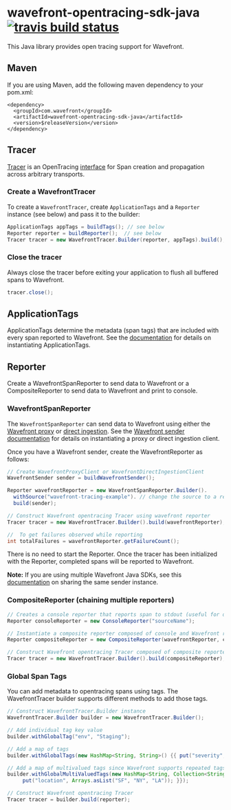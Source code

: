 # wavefront-opentracing-sdk-java [![travis build status](https://travis-ci.com/wavefrontHQ/wavefront-opentracing-sdk-java.svg?branch=master)](https://travis-ci.com/wavefrontHQ/wavefront-opentracing-sdk-java)

This Java library provides open tracing support for Wavefront.

## Maven
If you are using Maven, add the following maven dependency to your pom.xml:
```
<dependency>
  <groupId>com.wavefront</groupId>
  <artifactId>wavefront-opentracing-sdk-java</artifactId>
  <version>$releaseVersion</version>
</dependency>
```

## Tracer
[Tracer](https://github.com/opentracing/specification/blob/master/specification.md#tracer) is an OpenTracing [interface](https://github.com/opentracing/opentracing-java#initialization) for Span creation and propagation across arbitrary transports.

### Create a WavefrontTracer
To create a `WavefrontTracer`, create `ApplicationTags` and a `Reporter` instance (see below) and pass it to the builder:

```java
ApplicationTags appTags = buildTags(); // see below
Reporter reporter = buildReporter();  // see below
Tracer tracer = new WavefrontTracer.Builder(reporter, appTags).build();
```

### Close the tracer
Always close the tracer before exiting your application to flush all buffered spans to Wavefront.
```java
tracer.close();
```

## ApplicationTags

ApplicationTags determine the metadata (span tags) that are included with every span reported to Wavefront. See the [documentation](https://github.com/wavefrontHQ/wavefront-sdk-java/blob/master/docs/apptags.md) for details on instantiating ApplicationTags.

## Reporter
Create a WavefrontSpanReporter to send data to Wavefront or a CompositeReporter to send data to Wavefront and print to console.

### WavefrontSpanReporter
The `WavefrontSpanReporter` can send data to Wavefront using either the [Wavefront proxy](https://docs.wavefront.com/proxies.html) or [direct ingestion](https://docs.wavefront.com/direct_ingestion.html). See the [Wavefront sender documentation](https://github.com/wavefrontHQ/wavefront-sdk-java/blob/master/README.md#set-up-a-wavefrontsender) for details on instantiating a proxy or direct ingestion client.

Once you have a Wavefront sender, create the WavefrontReporter as follows:

```java
// Create WavefrontProxyClient or WavefrontDirectIngestionClient
WavefrontSender sender = buildWavefrontSender();

Reporter wavefrontReporter = new WavefrontSpanReporter.Builder().
  withSource("wavefront-tracing-example"). // change the source to a relevant name
  build(sender);

// Construct Wavefront opentracing Tracer using wavefront reporter
Tracer tracer = new WavefrontTracer.Builder().build(wavefrontReporter);

//  To get failures observed while reporting
int totalFailures = wavefrontReporter.getFailureCount();
```
There is no need to start the Reporter. Once the tracer has been initialized with the Reporter, completed spans will be reported to Wavefront.

**Note:** If you are using multiple Wavefront Java SDKs, see this [documentation](https://github.com/wavefrontHQ/wavefront-sdk-java/blob/master/docs/sender.md) on sharing the same sender instance.

### CompositeReporter (chaining multiple reporters)
```java
// Creates a console reporter that reports span to stdout (useful for debugging)
Reporter consoleReporter = new ConsoleReporter("sourceName");

// Instantiate a composite reporter composed of console and Wavefront reporter
Reporter compositeReporter = new CompositeReporter(wavefrontReporter, consoleReporter);

// Construct Wavefront opentracing Tracer composed of composite reporter
Tracer tracer = new WavefrontTracer.Builder().build(compositeReporter);
```

### Global Span Tags
You can add metadata to opentracing spans using tags. The WavefrontTracer builder supports different methods to add those tags.
```java
// Construct WavefrontTracer.Builder instance
WavefrontTracer.Builder builder = new WavefrontTracer.Builder();

// Add individual tag key value
builder.withGlobalTag("env", "Staging");

// Add a map of tags
builder.withGlobalTags(new HashMap<String, String>() {{ put("severity", "sev-1"); }});

// Add a map of multivalued tags since Wavefront supports repeated tags
builder.withGlobalMultiValuedTags(new HashMap<String, Collection<String>>() {{
     put("location", Arrays.asList("SF", "NY", "LA")); }});

// Construct Wavefront opentracing Tracer
Tracer tracer = builder.build(reporter);
```
